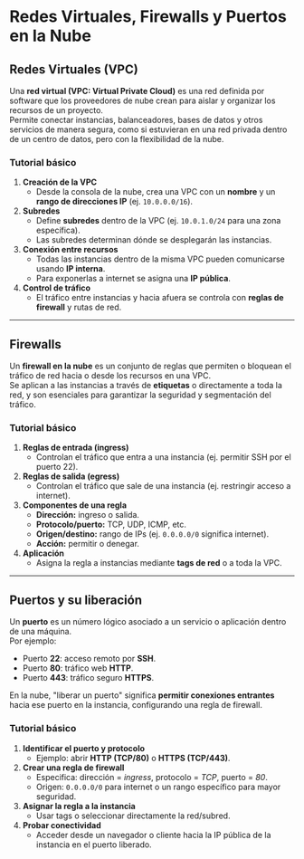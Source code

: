 # Redes Virtuales, Firewalls y Puertos en la Nube

## Redes Virtuales (VPC)

Una **red virtual (VPC: Virtual Private Cloud)** es una red definida por software que los proveedores de nube crean para aislar y organizar los recursos de un proyecto.  
Permite conectar instancias, balanceadores, bases de datos y otros servicios de manera segura, como si estuvieran en una red privada dentro de un centro de datos, pero con la flexibilidad de la nube.

### Tutorial básico
1. **Creación de la VPC**  
   - Desde la consola de la nube, crea una VPC con un **nombre** y un **rango de direcciones IP** (ej. `10.0.0.0/16`).  
2. **Subredes**  
   - Define **subredes** dentro de la VPC (ej. `10.0.1.0/24` para una zona específica).  
   - Las subredes determinan dónde se desplegarán las instancias.  
3. **Conexión entre recursos**  
   - Todas las instancias dentro de la misma VPC pueden comunicarse usando **IP interna**.  
   - Para exponerlas a internet se asigna una **IP pública**.  
4. **Control de tráfico**  
   - El tráfico entre instancias y hacia afuera se controla con **reglas de firewall** y rutas de red.  

---

## Firewalls

Un **firewall en la nube** es un conjunto de reglas que permiten o bloquean el tráfico de red hacia o desde los recursos en una VPC.  
Se aplican a las instancias a través de **etiquetas** o directamente a toda la red, y son esenciales para garantizar la seguridad y segmentación del tráfico.

### Tutorial básico
1. **Reglas de entrada (ingress)**  
   - Controlan el tráfico que entra a una instancia (ej. permitir SSH por el puerto 22).  
2. **Reglas de salida (egress)**  
   - Controlan el tráfico que sale de una instancia (ej. restringir acceso a internet).  
3. **Componentes de una regla**  
   - **Dirección:** ingreso o salida.  
   - **Protocolo/puerto:** TCP, UDP, ICMP, etc.  
   - **Origen/destino:** rango de IPs (ej. `0.0.0.0/0` significa internet).  
   - **Acción:** permitir o denegar.  
4. **Aplicación**  
   - Asigna la regla a instancias mediante **tags de red** o a toda la VPC.  

---

## Puertos y su liberación

Un **puerto** es un número lógico asociado a un servicio o aplicación dentro de una máquina.  
Por ejemplo:  
- Puerto **22**: acceso remoto por **SSH**.  
- Puerto **80**: tráfico web **HTTP**.  
- Puerto **443**: tráfico seguro **HTTPS**.  

En la nube, "liberar un puerto" significa **permitir conexiones entrantes** hacia ese puerto en la instancia, configurando una regla de firewall.

### Tutorial básico
1. **Identificar el puerto y protocolo**  
   - Ejemplo: abrir **HTTP (TCP/80)** o **HTTPS (TCP/443)**.  
2. **Crear una regla de firewall**  
   - Especifica: dirección = *ingress*, protocolo = *TCP*, puerto = *80*.  
   - Origen: `0.0.0.0/0` para internet o un rango específico para mayor seguridad.  
3. **Asignar la regla a la instancia**  
   - Usar tags o seleccionar directamente la red/subred.  
4. **Probar conectividad**  
   - Acceder desde un navegador o cliente hacia la IP pública de la instancia en el puerto liberado.
